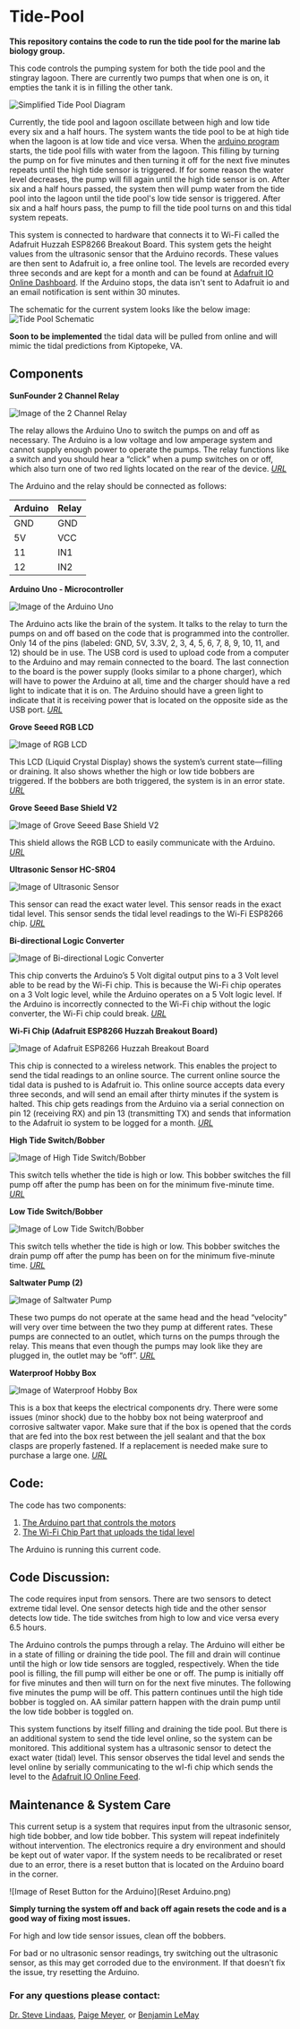 # Tide-Pool
**This repository contains the code to run the tide pool
for the marine lab biology group.**

This code controls the pumping system for both the tide pool and the stingray
lagoon. There are currently two pumps that when one is on, it empties the tank
it is in filling the other tank.

![Simplified Tide Pool Diagram](SimplifiedTidePool.png?raw=true "Simplified Tide Pool Diagram")

Currently, the tide pool and lagoon oscillate between high and low tide every six and a half hours. The system wants the tide pool to be at high tide when the lagoon is at low tide and vice versa. When the [arduino program](TidePoolLCD/TidePoolLCD.ino) starts, the tide pool fills with water from the lagoon. This filling by turning the pump on for five minutes and then turning it off for the next five minutes repeats until the high tide sensor is triggered. If for some reason the water level decreases, the pump will fill again until the high tide sensor is on. After six and a half hours passed, the system then will pump water from the tide pool into the lagoon until the tide pool's low tide sensor is triggered. After six and a half hours pass, the pump to fill the tide pool turns on and this tidal system repeats.

This system is connected to hardware that connects it to Wi-Fi called the Adafruit Huzzah ESP8266 Breakout Board. This system gets the height values from the ultrasonic sensor that the Arduino records. These values are then sent to Adafruit io, a free online tool. The levels are recorded every three seconds and are kept for a month and can be found at [Adafruit IO Online Dashboard](https://io.adafruit.com/anonymousAlligator/dashboards/ultrasonicsensordashboard). If the Arduino stops, the data isn't sent to Adafruit io and an email notification is sent within 30 minutes.

The schematic for the current system looks like the below image:
![Tide Pool Schematic](TidePoolProposed_schem.png?raw=true "Tide Pool Schematic")

**Soon to be implemented** the tidal data will be pulled from online and will mimic the tidal predictions from Kiptopeke, VA.

## Components
**SunFounder 2 Channel Relay**

![Image of the 2 Channel Relay](http://wiki.sunfounder.cc/images/b/bf/2cha1.jpg)

The relay allows the Arduino Uno to switch the pumps on and off as necessary.  The Arduino is a low voltage and low amperage system and cannot supply enough power to operate the pumps.  The relay functions like a switch and you should hear a “click” when a pump switches on or off, which also turn one of two red lights located on the rear of the device.
[*URL*](http://www.amazon.com/SunFounder-Channel-Shield-Arduino-Raspberry/dp/B00E0NTPP4/ref=sr_1_2?ie=UTF8&qid=1436551285&sr=8-2&keywords=relay+arduino)

The Arduino and the relay should be connected as follows:

|Arduino	| Relay |
|---------|-------|
| GND	    | GND   |
| 5V	    |	VCC   |
| 11    	| IN1   |
|12	      | IN2   |

**Arduino Uno - Microcontroller**

![Image of the Arduino Uno](https://encrypted-tbn0.gstatic.com/images?q=tbn:ANd9GcRJWdDY26cHD3t4WZKIAOx6_xTD6J1x7E4dGrr1bcWHvtU2nVUL)

The Arduino acts like the brain of the system.  It talks to the relay to turn the pumps on and off based on the code that is programmed into the controller.  Only 14 of the pins (labeled: GND, 5V, 3.3V, 2, 3, 4, 5, 6, 7, 8, 9, 10, 11, and 12) should be in use.
The USB cord is used to upload code from a computer to the Arduino and may remain connected to the board.  The last connection to the board is the power supply (looks similar to a phone charger), which will have to power the Arduino at all, time and the charger should have a red light to indicate that it is on.  The Arduino should have a green light to indicate that it is receiving power that is located on the opposite side as the USB port.
[*URL*](http://www.amazon.com/Atmega328p-Atmega16u2-Version-Board-Arduino/dp/B00SF28U7A/ref=sr_1_8?ie=UTF8&qid=1436553628&sr=8-8&keywords=arduino)

**Grove Seeed RGB LCD**

![Image of RGB LCD](https://raw.githubusercontent.com/SeeedDocument/Grove_LCD_RGB_Backlight/master/images/intro.jpg)

This LCD (Liquid Crystal Display) shows the system’s current state—filling or draining. It also shows whether the high or low tide bobbers are triggered. If the bobbers are both triggered, the system is in an error state.
[*URL*](http://wiki.seeedstudio.com/Grove-LCD_RGB_Backlight/)

**Grove Seeed Base Shield V2**

![Image of Grove Seeed Base Shield V2](https://raw.githubusercontent.com/SeeedDocument/Base_Shield_V2/master/img/Base_Shield_v2-1.png)

This shield allows the RGB LCD to easily communicate with the Arduino.
[*URL*](http://wiki.seeedstudio.com/Base_Shield_V2/)

**Ultrasonic Sensor HC-SR04**

![Image of Ultrasonic Sensor](https://cdn.sparkfun.com//assets/parts/1/1/6/6/8/13959-01a.jpg)

This sensor can read the exact water level. This sensor reads in the exact tidal level. This sensor sends the tidal level readings to the Wi-Fi ESP8266 chip.
[*URL*](https://www.sparkfun.com/products/13959)

**Bi-directional Logic Converter**

![Image of Bi-directional Logic Converter](https://cdn.sparkfun.com//assets/parts/8/5/2/2/12009-06.jpg)

This chip converts the Arduino’s 5 Volt digital output pins to a 3 Volt level able to be read by the Wi-Fi chip. This is because the Wi-Fi chip operates on a 3 Volt logic level, while the Arduino operates on a 5 Volt logic level. If the Arduino is incorrectly connected to the Wi-Fi chip without the logic converter, the Wi-Fi chip could break.
[*URL*](https://www.sparkfun.com/products/12009)

**Wi-Fi Chip (Adafruit ESP8266 Huzzah Breakout Board)**

![Image of Adafruit ESP8266 Huzzah Breakout Board](https://cdn-learn.adafruit.com/assets/assets/000/024/792/large1024/adafruit_products_2471_iso_assembled_01_ORIG.jpg?1429908417)

This chip is connected to a wireless network. This enables the project to send the tidal readings to an online source. The current online source the tidal data is pushed to is Adafruit io. This online source accepts data every three seconds, and will send an email after thirty minutes if the system is halted. This chip gets readings from the Arduino via a serial connection on pin 12 (receiving RX) and pin 13 (transmitting TX) and sends that information to the Adafruit io system to be logged for a month.
[*URL*](https://learn.adafruit.com/adafruit-huzzah-esp8266-breakout/overview)

**High Tide Switch/Bobber**

![Image of High Tide Switch/Bobber](https://ae01.alicdn.com/kf/HTB1pTsGcvNNTKJjSspkq6yeWFXaa/1Pcs-White-Wired-Liquid-Water-Level-Sensor-Float-Switch-For-Aquarium-Vertical-Float-Switches.jpg_640x640.jpg)

This switch tells whether the tide is high or low. This bobber switches the fill pump off after the pump has been on for the minimum five-minute time.
[*URL*](https://www.amazon.com/uxcell-Pieces-ZP4510-Vertical-Switches/dp/B00FHAEBIA/ref=sr_1_2?ie=UTF8&qid=1529595162&sr=8-2&keywords=arduino+float+switch)

**Low Tide Switch/Bobber**

![Image of Low Tide Switch/Bobber](https://ae01.alicdn.com/kf/HTB1pTsGcvNNTKJjSspkq6yeWFXaa/1Pcs-White-Wired-Liquid-Water-Level-Sensor-Float-Switch-For-Aquarium-Vertical-Float-Switches.jpg_640x640.jpg)

This switch tells whether the tide is high or low. This bobber switches the drain pump off after the pump has been on for the minimum five-minute time.
[*URL*](https://www.amazon.com/uxcell-Pieces-ZP4510-Vertical-Switches/dp/B00FHAEBIA/ref=sr_1_2?ie=UTF8&qid=1529595162&sr=8-2&keywords=arduino+float+switch)

**Saltwater Pump (2)**

![Image of Saltwater Pump](https://www.drsfostersmith.com/images/Categoryimages/normal/p-71288-51051-fish-pump.jpg)

These two pumps do not operate at the same head and the head “velocity” will very over time between the two they pump at different rates.  These pumps are connected to an outlet, which turns on the pumps through the relay. This means that even though the pumps may look like they are plugged in, the outlet may be “off”.
[*URL*](https://www.drsfostersmith.com/product/prod_display.cfm?c=3578+4587+21413&pcatid=21413)

**Waterproof Hobby Box**

![Image of Waterproof Hobby Box](http://dri-box.com/wp-content/uploads/2013/01/285_690x425.jpg)

This is a box that keeps the electrical components dry.  There were some issues (minor shock) due to the hobby box not being waterproof and corrosive saltwater vapor.  Make sure that if the box is opened that the cords that are fed into the box rest between the jell sealant and that the box clasps are properly fastened.  If a replacement is needed make sure to purchase a large one.
[*URL*](http://www.amazon.com/Weatherproof-Outdoor-Electrical-Connection-Enclosure/dp/B006EUHRK6/ref=sr_1_fkmr3_1?ie=UTF8&qid=1431288296&sr=8-1-fkmr3&keywords=waterproof+electrical+hobby+box)


## Code:
The code has two components:
1. [The  Arduino part that controls the motors](https://github.com/meyerpa/Tide-Pool/blob/master/TidePoolLCD/TidePoolLCD.ino)
2. [The Wi-Fi Chip Part that uploads the tidal level](https://github.com/meyerpa/Tide-Pool/tree/master/ESP8266)

The Arduino is running this current code.

## Code Discussion:
The code requires input from sensors. There are two sensors to detect extreme tidal level. One sensor detects high tide and the other sensor detects low tide. The tide switches from high to low and vice versa every 6.5 hours.

The Arduino controls the pumps through a relay. The Arduino will either be in a state of filling or draining the tide pool. The fill and drain will continue until the high or low tide sensors are toggled, respectively. When the tide pool is filling, the fill pump will either be one or off. The pump is initially off for five minutes and then will turn on for the next five minutes. The following five minutes the pump will be off. This pattern continues until the high tide bobber is toggled on. AA similar pattern happen with the drain pump until the low tide bobber is toggled on.

This system functions by itself filling and draining the tide pool. But there is an additional system to send the tide level online, so the system can be monitored. This additional system has a ultrasonic sensor to detect the exact water (tidal) level. This sensor observes the tidal level and sends the level online by serially communicating to the wI-fi chip which sends the level to the [Adafruit IO Online Feed](https://io.adafruit.com/anonymousAlligator/feeds/ultrasonicsensor).


## Maintenance & System Care

This current setup is a system that requires input from the ultrasonic sensor, high tide bobber, and low tide bobber. This system will repeat indefinitely without intervention.  The electronics require a dry environment and should be kept out of water vapor.  If the system needs to be recalibrated or reset due to an error, there is a reset button that is located on the Arduino board in the corner.

![Image of Reset Button for the Arduino](Reset Arduino.png)

**Simply turning the system off and back off again resets the code and is a good way of fixing most issues.**

For high and low tide sensor issues, clean off the bobbers.

For bad or no ultrasonic sensor readings, try switching out the ultrasonic sensor, as this may get corroded due to the environment. If that doesn’t fix the issue, try resetting the Arduino.


### For any questions please contact:
[Dr. Steve Lindaas](mailto:lindaas@mnstate.edu),
[Paige Meyer](mailto:paigemey7@gmail.com), or
[Benjamin LeMay](benjaminlemay@protonmail.com)
